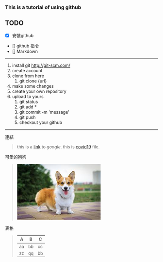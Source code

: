 ### This is a tutorial of using github

## TODO
- [x] 安裝github
- [] github 指令
- [] Markdown

---
1. install git http://git-scm.com/
2. create account
3. clone from here
    1. git clone {url}
4. make some changes
5. create your own repository
6. upload to yours
    1. git status
    2. git add *
    3. git commit -m 'message'
    4. git push
    5. checkout your github

---
連結
>this is a [link](https://www.google.com/) to *google*.
>this is [covid19](covid19.csv) file.

可愛的狗狗
>![dog](pic/corgi.jpeg)

表格
>|A|B|C|
>|---|---|---|
>|aa|bb|cc|
>|zz|qq|bb|